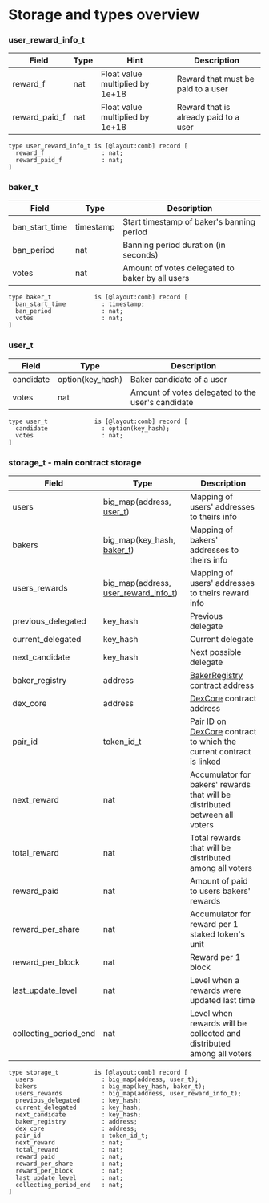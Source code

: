 # Storage and types overview

### user\_reward\_info\_t

| Field           | Type | Hint                            | Description                           |
| --------------- | ---- | ------------------------------- | ------------------------------------- |
| reward\_f       | nat  | Float value multiplied by 1e+18 | Reward that must be paid to a user    |
| reward\_paid\_f | nat  | Float value multiplied by 1e+18 | Reward that is already paid to a user |

```pascaligo
type user_reward_info_t is [@layout:comb] record [
  reward_f                : nat;
  reward_paid_f           : nat;
]
```

### baker\_t

| Field            | Type      | Description                                     |
| ---------------- | --------- | ----------------------------------------------- |
| ban\_start\_time | timestamp | Start timestamp of baker's banning period       |
| ban\_period      | nat       | Banning period duration (in seconds)            |
| votes            | nat       | Amount of votes delegated to baker by all users |

```pascaligo
type baker_t            is [@layout:comb] record [
  ban_start_time          : timestamp;
  ban_period              : nat;
  votes                   : nat;
]
```

### user\_t

| Field     | Type              | Description                                       |
| --------- | ----------------- | ------------------------------------------------- |
| candidate | option(key\_hash) | Baker candidate of a user                         |
| votes     | nat               | Amount of votes delegated to the user's candidate |

```pascaligo
type user_t             is [@layout:comb] record [
  candidate               : option(key_hash);
  votes                   : nat;
]
```

### storage\_t - main contract storage

| Field                   | Type                                                                                | Description                                                                                 |
| ----------------------- | ----------------------------------------------------------------------------------- | ------------------------------------------------------------------------------------------- |
| users                   | big\_map(address, [user\_t](storage-and-types-overview.md#user\_t))                 | Mapping of users' addresses to theirs info                                                  |
| bakers                  | big\_map(key\_hash, [baker\_t](storage-and-types-overview.md#baker\_t))             | Mapping of bakers' addresses to theirs info                                                 |
| users\_rewards          | big\_map(address, [user\_reward\_info\_t](storage-and-types-overview.md#undefined)) | Mapping of users' addresses to theirs reward info                                           |
| previous\_delegated     | key\_hash                                                                           | Previous delegate                                                                           |
| current\_delegated      | key\_hash                                                                           | Current delegate                                                                            |
| next\_candidate         | key\_hash                                                                           | Next possible delegate                                                                      |
| baker\_registry         | address                                                                             | [BakerRegistry](../bakerregistry-contract/) contract address                                |
| dex\_core               | address                                                                             | [DexCore](../dexcore-contract/) contract address                                            |
| pair\_id                | token\_id\_t                                                                        | Pair ID on [DexCore](../dexcore-contract/) contract to which the current contract is linked |
| next\_reward            | nat                                                                                 | Accumulator for bakers' rewards that will be distributed between all voters                 |
| total\_reward           | nat                                                                                 | Total rewards that will be distributed among all voters                                     |
| reward\_paid            | nat                                                                                 | Amount of paid to users bakers' rewards                                                     |
| reward\_per\_share      | nat                                                                                 | Accumulator for reward per 1 staked token's unit                                            |
| reward\_per\_block      | nat                                                                                 | Reward per 1 block                                                                          |
| last\_update\_level     | nat                                                                                 | Level when a rewards were updated last time                                                 |
| collecting\_period\_end | nat                                                                                 | Level when rewards will be collected and distributed among all voters                       |

```pascaligo
type storage_t          is [@layout:comb] record [
  users                   : big_map(address, user_t);
  bakers                  : big_map(key_hash, baker_t);
  users_rewards           : big_map(address, user_reward_info_t);
  previous_delegated      : key_hash;
  current_delegated       : key_hash;
  next_candidate          : key_hash;
  baker_registry          : address;
  dex_core                : address;
  pair_id                 : token_id_t;
  next_reward             : nat;
  total_reward            : nat;
  reward_paid             : nat;
  reward_per_share        : nat;
  reward_per_block        : nat;
  last_update_level       : nat;
  collecting_period_end   : nat;
]
```
